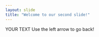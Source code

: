 ```yaml
---
layout: slide
title: "Welcome to our second slide!"
---
```

YOUR TEXT
Use the left arrow to go back!
